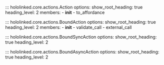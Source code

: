 

::: hololinked.core.actions.Action
    options:
        show_root_heading: true
        heading_level: 2
        members:
            - __init__
            - to_affordance
           

::: hololinked.core.actions.BoundAction
    options:
        show_root_heading: true
        heading_level: 2
        members:
            - __init__
            - validate_call
            - external_call

::: hololinked.core.actions.BoundSyncAction
    options:
        show_root_heading: true
        heading_level: 2
    

::: hololinked.core.actions.BoundAsyncAction
    options:
        show_root_heading: true
        heading_level: 2
    